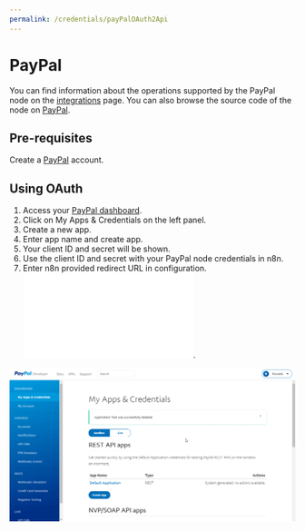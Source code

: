 ```yaml
---
permalink: /credentials/payPalOAuth2Api
---
```



# PayPal
You can find information about the operations supported by the PayPal node on the [integrations](https://n8n.io/integrations/n8n-nodes-base.payPal) page. You can also browse the source code of the node on [PayPal](https://github.com/n8n-io/n8n/tree/master/packages/nodes-base/nodes/PayPal).

## Pre-requisites

Create a [PayPal](https://paypal.com/) account.

## Using OAuth

1. Access your [PayPal dashboard](https://developer.paypal.com/developer/applications/).
2. Click on My Apps & Credentials on the left panel.
3. Create a new app.
4. Enter app name and create app.
5. Your client ID and secret will be shown.
6. Use the client ID and secret with your PayPal node credentials in n8n.
7. Enter n8n provided redirect URL in configuration. ![Redirect URL Explanation here](../README.md).

![Getting PayPal credentials](./using-oauth.gif)




